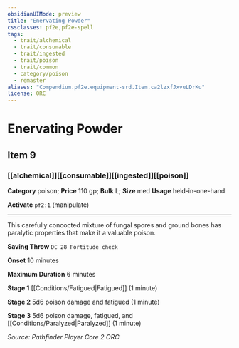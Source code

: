 ```yaml
---
obsidianUIMode: preview
title: "Enervating Powder"
cssclasses: pf2e,pf2e-spell
tags:
  - trait/alchemical
  - trait/consumable
  - trait/ingested
  - trait/poison
  - trait/common
  - category/poison
  - remaster
aliases: "Compendium.pf2e.equipment-srd.Item.ca2lzxfJxvuLDrKu"
license: ORC
---
```

# Enervating Powder
## Item 9
### [[alchemical]][[consumable]][[ingested]][[poison]]

**Category** poison; 
**Price** 110 gp; 
**Bulk** L; **Size** med
**Usage** held-in-one-hand

**Activate** `pf2:1` (manipulate)

* * *

This carefully concocted mixture of fungal spores and ground bones has paralytic properties that make it a valuable poison.

**Saving Throw** `DC 28 Fortitude check`

**Onset** 10 minutes

**Maximum Duration** 6 minutes

**Stage 1** [[Conditions/Fatigued|Fatigued]] (1 minute)

**Stage 2** 5d6 poison damage and fatigued (1 minute)

**Stage 3** 5d6 poison damage, fatigued, and [[Conditions/Paralyzed|Paralyzed]] (1 minute)

*Source: Pathfinder Player Core 2*
*ORC*